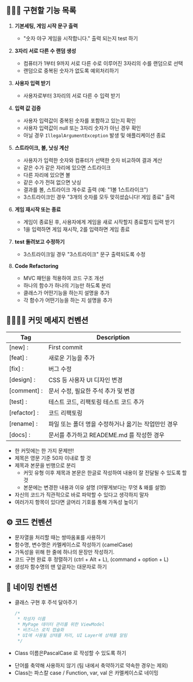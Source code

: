 ## 👩🏻‍💻 구현할 기능 목록

1. **기본세팅, 게임 시작 문구 출력**
    * "숫자 야구 게임을 시작합니다." 출력 되는지 test 하기




2. **3자리 서로 다른 수 랜덤 생성**
    * 컴퓨터가 1부터 9까지 서로 다른 수로 이루어진 3자리의 수를 랜덤으로 선택
    * 랜덤으로 중복된 숫자가 없도록 예외처리하기




3. **사용자 입력 받기**
    * 사용자로부터 3자리의 서로 다른 수 입력 받기




4. **입력 값 검증**
    * 사용자 입력값이 중복된 숫자를 포함하고 있는지 확인
    * 사용자 입력값이 null 또는 3자리 숫자가 아닌 경우 확인
    * 아닐 경우 `IllegalArgumentException` 발생 및 애플리케이션 종료




5. **스트라이크, 볼, 낫싱 계산**
   * 사용자가 입력한 숫자와 컴퓨터가 선택한 숫자 비교하여 결과 계산
   * 같은 수가 같은 자리에 있으면 스트라이크
   * 다른 자리에 있으면 볼
   * 같은 수가 전혀 없으면 낫싱
   * 결과를 볼, 스트라이크 개수로 출력 (예: "1볼 1스트라이크")
   * 3스트라이크인 경우 "3개의 숫자를 모두 맞히셨습니다! 게임 종료" 출력




6. **게임 재시작 또는 종료**
    * 게임이 종료된 후, 사용자에게 게임을 새로 시작할지 종료할지 입력 받기
    * 1을 입력하면 게임 재시작, 2를 입력하면 게임 종료




7. **test 돌려보고 수정하기**
    * 3스트라이크일 경우 "3스트라이크" 문구 출력되도록 수정



8. **Code Refactoring**
    * MVC 패턴을 적용하여 코드 구조 개선
    * 하나의 함수가 하나의 기능만 하도록 분리
    * 클래스가 어떤기능을 하는지 설명을 추가
    * 각 함수가 어떤기능을 하는 지 설명을 추가



## 🫱🏻‍🫲🏼 커밋 메세지 컨벤션

| Tag          | Description                                         |
| ------------ | --------------------------------------------------- |
| [new] :      | First commit                                        |
| [feat] :     | 새로운 기능을 추가                                  |
| [fix] :      | 버그 수정                                           |
| [design] :   | CSS 등 사용자 UI 디자인 변경                        |
| [comment] :  | 문서 수정, 필요한 주석 추가 및 변경                 |
| [test] :     | 테스트 코드, 리팩토링 테스트 코드 추가              |
| [refactor] : | 코드 리팩토링                                       |
| [rename] :   | 파일 또는 폴더 명을 수정하거나 옮기는 작업만인 경우 |
| [docs] :   	 | 문서를 추가하고 READEME.md 를 작성한 경우|

*  한 커밋에는 한 가지 문제만!
*  제목은 영문 기준 50자 이내로 할 것
*  제목과 본문을 빈행으로 분리
    * 커밋 유형 이후 제목과 본문은 한글로 작성하여 내용이 잘 전달될 수 있도록 할 것
    * 본문에는 변경한 내용과 이유 설명 (어떻게보다는 무엇 & 왜를 설명)
*  자신의 코드가 직관적으로 바로 파악할 수 있다고 생각하지 말자
*  여러가지 항목이 있다면 글머리 기호를 통해 가독성 높이기



## ⚙️ 코드 컨벤션

* 문자열을 처리할 때는 쌍따옴표를 사용하기
* 함수명, 변수명은 카멜케이스로 작성하기 (camelCase)
* 가독성을 위해 한 줄에 하나의 문장만 작성하기.
* 코드 구현 완료 후 정렬하기 (ctrl + Alt + L), (command + option + L)
* 생성자 함수명의 맨 앞글자는 대문자로 하기



## 💬 네이밍 컨벤션

* 클래스 구현 후 주석 달아주기

  ```kotlin
  /*
   * 작성자 이름
   * MyPage 데이터 관리를 위한 ViewModel
   * 비즈니스 로직 캡슐화
   * UI에 사용될 상태를 처리, UI Layer에 상채를 알림
   */
  ```

* Class 이름은PascalCase 로 작성할 수 있도록 하기

- 단어를 축약해 사용하지 않기 (팀 내에서 축약하기로 약속한 경우는 제외)
- Class는 파스칼 case / Function, var, val 은 카멜케이스로 네이밍